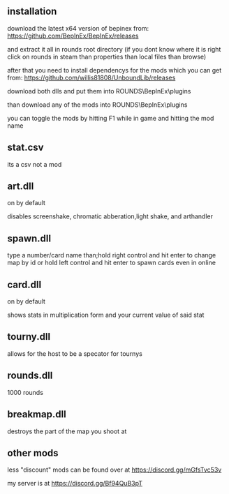 ## installation

download the latest x64 version of bepinex from: https://github.com/BepInEx/BepInEx/releases

and extract it all in rounds root directory (if you dont know where it is right click on rounds in steam than properties than local files than browse)

after that you need to install dependencys for the mods which you can get from: https://github.com/willis81808/UnboundLib/releases

download both dlls and put them into ROUNDS\BepInEx\plugins

than download any of the mods into ROUNDS\BepInEx\plugins

you can toggle the mods by hitting F1 while in game and hitting the mod name

## stat.csv

its a csv not a mod

## art.dll

on by default

disables screenshake, chromatic abberation,light shake, and arthandler

## spawn.dll

type a number/card name than;hold right control and hit enter to change map by id or hold left control and hit enter to spawn cards even in online

## card.dll

on by default

shows stats in multiplication form and your current value of said stat

## tourny.dll

allows for the host to be a specator for tournys

## rounds.dll

1000 rounds

## breakmap.dll

destroys the part of the map you shoot at

## other mods

less "discount" mods can be found over at https://discord.gg/mGfsTvc53v

my server is at https://discord.gg/Bf94QuB3pT

